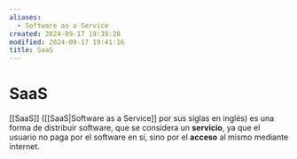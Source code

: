 ```yaml
---
aliases:
  - Software as a Service
created: 2024-09-17 19:39:28
modified: 2024-09-17 19:41:16
title: SaaS
---
```


# SaaS

[[SaaS]] ([[SaaS|Software as a Service]] por sus siglas en inglés) es una forma de distribuir software, que se considera un **servicio**, ya que el usuario no paga por el software en sí, sino por el **acceso** al mismo mediante internet.
